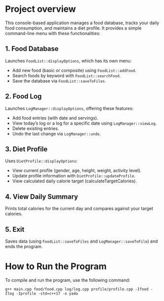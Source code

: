 # Project overview

This console-based application manages a food database, tracks your daily food consumption, and maintains a diet profile. It provides a simple command-line menu with these functionalities:

## 1. Food Database
Launches `FoodList::displayOptions`, which has its own menu:
* Add new food (basic or composite) using `FoodList::addFood`.
* Search foods by keyword with `FoodList::searchFood`.
* Save the database via `FoodList::saveToFiles`.

## 2. Food Log
Launches `LogManager::displayOptions`, offering these features:
* Add food entries (with date and servings).
* View today’s log or a log for a specific date using `LogManager::viewLog`.
* Delete existing entries.
* Undo the last change via `LogManager::undo`.

## 3. Diet Profile
Uses `DietProfile::displayOptions`:
* View current profile (gender, age, height, weight, activity level).
* Update profile information with `DietProfile::updateProfile`.
* View calculated daily calorie target (calculateTargetCalories).

## 4. View Daily Summary
Prints total calories for the current day and compares against your target calories.

## 5. Exit
Saves data (using `FoodList::saveToFiles` and `LogManager::saveToFile`) and ends the program.

# How to Run the Program

To compile and run the program, use the following command:

```
g++ main.cpp food/food.cpp log/log.cpp profile/profile.cpp -Ifood -Ilog -Iprofile -std=c++17 -o yada
```